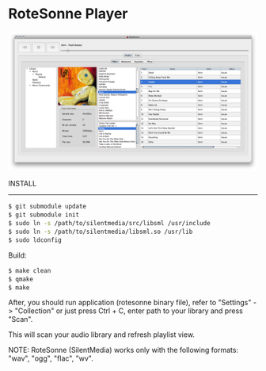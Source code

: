 RoteSonne Player
================


![RoteSonne on OS X](doc/rotesonne_OSX.png)


INSTALL
________


```bash
$ git submodule update
$ git submodule init
$ sudo ln -s /path/to/silentmedia/src/libsml /usr/include
$ sudo ln -s /path/to/silentmedia/libsml.so /usr/lib
$ sudo ldconfig
```


Build:


```bash
$ make clean
$ qmake
$ make
```

After, you should run application (rotesonne binary file), refer to "Settings" -> "Collection" or just press
Ctrl + C, enter path to your library and press "Scan".

This will scan your audio library and refresh playlist view.

NOTE: RoteSonne (SilentMedia) works only with the following formats: "wav", "ogg", "flac", "wv".
